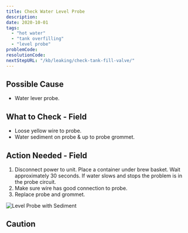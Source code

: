 ```yaml
---
title: Check Water Level Probe
description:
date: 2020-10-01
tags:
  - "hot water"
  - "tank overfilling"
  - "level probe"
problemCode: 
resolutionCode: 
nextStepURL: "/kb/leaking/check-tank-fill-valve/"
---
```

## Possible Cause

- Water lever probe.

## What to Check - Field

- Loose yellow wire to probe.
- Water sediment on probe & up to probe grommet.

## Action Needed - Field

1) Disconnect power to unit. Place a container under brew basket. Wait approximately 30 seconds. If water slows and stops the problem is in the probe circuit.
2) Make sure wire has good connection to probe.
3) Replace probe and grommet.

![Level Probe with Sediment](/images/part-level-probe-discolored.jpg)

## Caution
